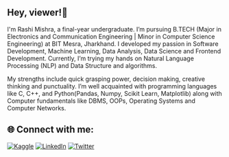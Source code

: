 ## Hey, viewer!👋

I'm Rashi Mishra, a final-year undergraduate. I’m pursuing  B.TECH (Major in Electronics and Communication Engineering | Minor in Computer Science Engineering) at BIT Mesra, Jharkhand. 
I developed my passion in Software Development, Machine Learning, Data Analysis, Data Science and Frontend Development. Currently, I’m trying my hands on Natural Language Processing (NLP) and Data Structure and algorithms.

My strengths include quick grasping power, decision making, creative thinking and punctuality. 
I’m well acquainted with programming languages like C, C++, and Python(Pandas, Numpy, Scikit Learn, Matplotlib) along with Computer fundamentals like DBMS, OOPs, Operating Systems and Computer Networks. 


## 🌐 Connect with me:
[![Kaggle](https://img.shields.io/badge/Kaggle-%230077B5.svg?logo=kaggle&logoColor=white)](https://www.kaggle.com/rashimishra) 
[![LinkedIn](https://img.shields.io/badge/LinkedIn-%230077B5.svg?logo=linkedin&logoColor=white)](http://www.linkedin.com/in/rashimishra2505) 
[![Twitter](https://img.shields.io/badge/Twitter-%230077B5.svg?logo=Twitter&logoColor=white)](https://twitter.com/rashi2505) 

